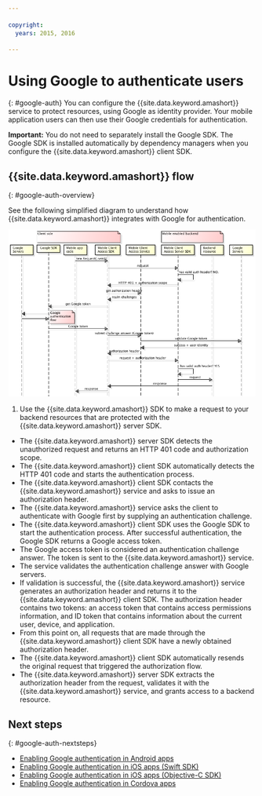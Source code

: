 ```yaml
---

copyright:
  years: 2015, 2016

---
```


# Using Google to authenticate users
{: #google-auth}
You can configure the {{site.data.keyword.amashort}} service to protect resources, using Google as identity provider. Your mobile application users can then use their Google credentials for authentication.

**Important:** You do not need to separately install the Google SDK. The Google SDK is installed automatically by dependency managers when you configure the {{site.data.keyword.amashort}} client SDK.

## {{site.data.keyword.amashort}} flow
{: #google-auth-overview}

See the following simplified diagram to understand how {{site.data.keyword.amashort}} integrates with Google for authentication.

![image](images/mca-sequence-google.jpg)

1. Use the {{site.data.keyword.amashort}} SDK to make a request to your backend resources that are protected  with the {{site.data.keyword.amashort}} server SDK.
* The {{site.data.keyword.amashort}} server SDK detects the unauthorized request and returns an HTTP 401 code and authorization scope.
* The {{site.data.keyword.amashort}} client SDK automatically detects the HTTP 401 code and starts the authentication process.
* The {{site.data.keyword.amashort}} client SDK  contacts the {{site.data.keyword.amashort}} service and asks to issue an authorization header.
* The {{site.data.keyword.amashort}} service asks the client to authenticate with Google first by supplying an authentication challenge.
* The {{site.data.keyword.amashort}} client SDK uses the Google SDK to start the authentication process. After successful authentication, the Google SDK returns a Google access token.
* The Google access token is considered an authentication challenge answer. The token is sent to the {{site.data.keyword.amashort}} service.
* The service validates the authentication challenge answer with Google servers.
* If validation is successful, the {{site.data.keyword.amashort}} service generates an authorization header and returns it to the {{site.data.keyword.amashort}} client SDK. The authorization header contains two tokens: an access token that contains access permissions information, and ID token that contains information about the current user, device, and application.
* From this point on, all requests that are made through the {{site.data.keyword.amashort}} client SDK  have a newly obtained authorization header.
* The {{site.data.keyword.amashort}} client SDK automatically resends the original request that triggered the authorization flow.
* The {{site.data.keyword.amashort}} server SDK extracts the authorization header from the request, validates it with the {{site.data.keyword.amashort}} service, and grants access to a backend resource.

## Next steps
{: #google-auth-nextsteps}

* [Enabling Google authentication in Android apps](google-auth-android.html)
* [Enabling Google authentication in iOS apps (Swift SDK)](google-auth-ios-swift-sdk.html)
* [Enabling Google authentication in iOS apps (Objective-C SDK)](google-auth-ios.html)
* [Enabling Google authentication in Cordova apps](google-auth-cordova.html)
